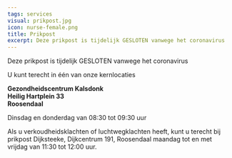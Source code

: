 ```yaml
---
tags: services
visual: prikpost.jpg
icon: nurse-female.png
title: Prikpost
excerpt: Deze prikpost is tijdelijk GESLOTEN vanwege het coronavirus
---
```


Deze prikpost is tijdelijk GESLOTEN vanwege het coronavirus

U kunt terecht in één van onze kernlocaties

**Gezondheidscentrum Kalsdonk  
Heilig Hartplein 33  
Roosendaal**

Dinsdag en donderdag van 08:30 tot 09:30 uur

Als u verkoudheidsklachten of luchtwegklachten heeft, kunt u terecht bij prikpost Dijksteeke, Dijkcentrum 191, Roosendaal maandag tot en met vrijdag van 11:30 tot 12:00 uur.
